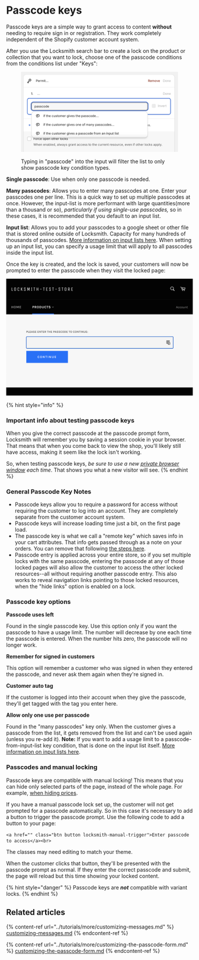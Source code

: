 # Passcode keys

Passcode keys are a simple way to grant access to content **without** needing to require sign in or registration. They work completely independent of the Shopify customer account system.&#x20;

After you use the Locksmith search bar to create a lock on the product or collection that you want to lock, choose one of the passcode conditions from the conditions list under "Keys":

<figure><img src="../.gitbook/assets/Screenshot 2024-02-25 at 21.08.52.png" alt=""><figcaption><p>Typing in "passcode" into the input will filter the list to only show passcode key condition types.</p></figcaption></figure>

**Single passcode**: Use when only one passcode is needed.

**Many passcodes**: Allows you to enter many passcodes at one. Enter your passcodes one per line. This is a quick way to set up multiple passcodes at once. However, the input-list is more performant with large quantities(more than a thousand or so), _particularly if using single-use passcodes,_ so in these cases, it is recommended that you default to an input list.

**Input list**: Allows you to add your passcodes to a google sheet or other file that is stored online outside of Locksmith. Capacity for many hundreds of thousands of passcodes. [More information on input lists here](../tutorials/more/input-lists.md). When setting up an input list, you can specify a usage limit that will apply to all passcodes inside the input list.

Once the key is created, and the lock is saved, your customers will now be prompted to enter the passcode when they visit the locked page:

![](../.gitbook/assets/passcodeKeyExample.png)

{% hint style="info" %}
### Important info about testing passcode keys

When you give the correct passcode at the passcode prompt form, Locksmith will remember you by saving a session cookie in your browser. That means that when you come back to view the shop, you'll likely still have access, making it seem like the lock isn't working.&#x20;

So, when testing passcode keys, _be sure to use a new_ [_private browser window_](../tutorials/more/how-to-use-a-private-browsing-session.md) _each time_. That shows you what a new visitor will see.
{% endhint %}

### General Passcode Key Notes

* Passcode keys allow you to require a password for access without requiring the customer to log into an account. They are completely separate from the customer account system.
* Passcode keys will increase loading time just a bit, on the first page load.
* The passcode key is what we call a "remote key" which saves info in your cart attributes. That info gets passed through as a note on your orders. You can remove that following [the steps here](../faqs/more/why-is-locksmith-adding-information-to-my-orders.md).
* Passcode entry is applied across your entire store, so if you set multiple locks with the same passcode, entering the passcode at any of those locked pages will also allow the customer to access the other locked resources--all without requiring another passcode entry. This also works to reveal navigation links pointing to those locked resources, when the "hide links" option is enabled on a lock.&#x20;

####

### Passcode key options

**Passcode uses left**

Found in the single passcode key. Use this option only if you want the passcode to have a usage limit. The number will decrease by one each time the passcode is entered. When the number hits zero, the passcode will no longer work.

**Remember for signed in customers**

This option will remember a customer who was signed in when they entered the passcode, and never ask them again when they're signed in.

**Customer auto tag**&#x20;

If the customer is logged into their account when they give the passcode, they'll get tagged with the tag you enter here.

**Allow only one use per passcode**&#x20;

Found in the "many passcodes" key only. When the customer gives a passcode from the list, it gets removed from the list and can't be used again (unless you re-add it). **Note:** If you want to add a usage limit to a passcode-from-input-list key condition, that is done on the input list itself. [More information on input lists here](../tutorials/more/input-lists.md).

### Passcodes and manual locking

Passcode keys are compatible with manual locking! This means that you can hide only selected parts of the page, instead of the whole page. For example, [when hiding prices](../tutorials/hiding-prices.md).

If you have a manual passcode lock set up, the customer will not get prompted for a passcode automatically. So in this case it's necessary to add a button to trigger the passcode prompt. Use the following code to add a button to your page:

```
<a href="" class="btn button locksmith-manual-trigger">Enter passcode to access</a><br>
```

The classes may need editing to match your theme.

When the customer clicks that button, they'll be presented with the passcode prompt as normal. If they enter the correct passcode and submit, the page will reload but this time showing your locked content.&#x20;

{% hint style="danger" %}
Passcode keys are _**not**_ compatible with variant locks.
{% endhint %}



## Related articles

{% content-ref url="../tutorials/more/customizing-messages.md" %}
[customizing-messages.md](../tutorials/more/customizing-messages.md)
{% endcontent-ref %}

{% content-ref url="../tutorials/more/customizing-the-passcode-form.md" %}
[customizing-the-passcode-form.md](../tutorials/more/customizing-the-passcode-form.md)
{% endcontent-ref %}

